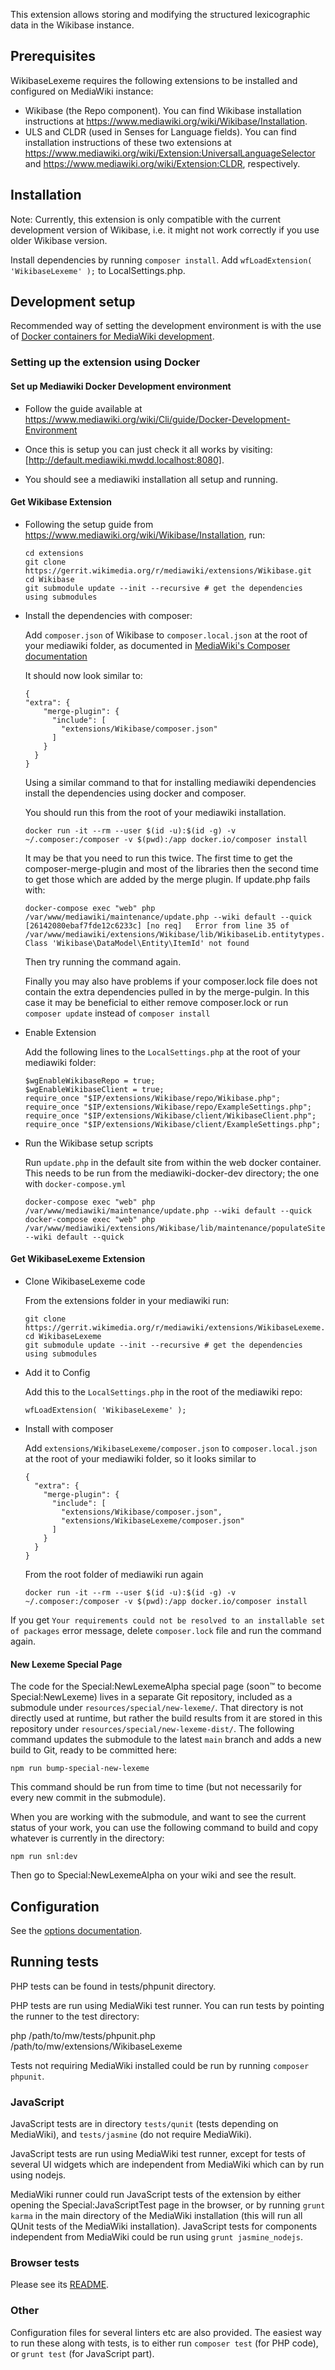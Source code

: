 This extension allows storing and modifying the structured lexicographic data in the Wikibase instance.

## Prerequisites

WikibaseLexeme requires the following extensions to be installed and configured on MediaWiki instance:
* Wikibase (the Repo component). You can find Wikibase installation instructions at https://www.mediawiki.org/wiki/Wikibase/Installation.
* ULS and CLDR (used in Senses for Language fields). You can find installation instructions of these two extensions at https://www.mediawiki.org/wiki/Extension:UniversalLanguageSelector and https://www.mediawiki.org/wiki/Extension:CLDR, respectively.

## Installation

Note: Currently, this extension is only compatible with the current development version of Wikibase, i.e. it might not work correctly if you use older Wikibase version.

Install dependencies by running `composer install`.
Add `wfLoadExtension( 'WikibaseLexeme' );` to LocalSettings.php.

## Development setup

Recommended way of setting the development environment is with the use of [Docker containers for MediaWiki development](https://github.com/addshore/mediawiki-docker-dev).

### Setting up the extension using Docker

#### Set up Mediawiki Docker Development environment

* Follow the guide available at https://www.mediawiki.org/wiki/Cli/guide/Docker-Development-Environment

* Once this is setup you can just check it all works by visiting:
[http://default.mediawiki.mwdd.localhost:8080].

* You should see a mediawiki installation all setup and running.

#### Get Wikibase Extension

* Following the setup guide from https://www.mediawiki.org/wiki/Wikibase/Installation, run:

  ```
  cd extensions
  git clone https://gerrit.wikimedia.org/r/mediawiki/extensions/Wikibase.git
  cd Wikibase
  git submodule update --init --recursive # get the dependencies using submodules
  ```

* Install the dependencies with composer:

  Add `composer.json` of Wikibase to `composer.local.json` at the root of your mediawiki folder,
  as documented in [MediaWiki's Composer documentation](https://www.mediawiki.org/wiki/Composer#Using_composer-merge-plugin)

  It should now look similar to:
  ```
  {
  "extra": {
      "merge-plugin": {
        "include": [
          "extensions/Wikibase/composer.json"
        ]
      }
    }
  }
  ```

  Using a similar command to that for installing mediawiki dependencies install the dependencies using docker and composer.

  You should run this from the root of your mediawiki installation.

  `docker run -it --rm --user $(id -u):$(id -g) -v ~/.composer:/composer -v $(pwd):/app docker.io/composer install`

  It may be that you need to run this twice. The first time to get the composer-merge-plugin and most of the libraries
  then the second time to get those which are added by the merge plugin. If update.php fails with:
  ```
  docker-compose exec "web" php /var/www/mediawiki/maintenance/update.php --wiki default --quick
  [26142080ebaf7fde12c6233c] [no req]   Error from line 35 of /var/www/mediawiki/extensions/Wikibase/lib/WikibaseLib.entitytypes.php: Class 'Wikibase\DataModel\Entity\ItemId' not found
	```

	Then try running the command again.

  Finally you may also have problems if your composer.lock file does not contain the extra dependencies pulled in by the merge-pulgin.
  In this case it may be beneficial to either remove composer.lock or run `composer update` instead of `composer install`

* Enable Extension

  Add the following lines to the `LocalSettings.php` at the root of your mediawiki folder:

  ```
  $wgEnableWikibaseRepo = true;
  $wgEnableWikibaseClient = true;
  require_once "$IP/extensions/Wikibase/repo/Wikibase.php";
  require_once "$IP/extensions/Wikibase/repo/ExampleSettings.php";
  require_once "$IP/extensions/Wikibase/client/WikibaseClient.php";
  require_once "$IP/extensions/Wikibase/client/ExampleSettings.php";
  ```

* Run the Wikibase setup scripts

  Run `update.php` in the default site from within the web docker container.
  This needs to be run from the mediawiki-docker-dev directory; the one with `docker-compose.yml`

  ```
  docker-compose exec "web" php /var/www/mediawiki/maintenance/update.php --wiki default --quick
  docker-compose exec "web" php /var/www/mediawiki/extensions/Wikibase/lib/maintenance/populateSitesTable.php --wiki default --quick
  ```

#### Get WikibaseLexeme Extension

* Clone WikibaseLexeme code

  From the extensions folder in your mediawiki run:

  ```
  git clone https://gerrit.wikimedia.org/r/mediawiki/extensions/WikibaseLexeme.git
  cd WikibaseLexeme
  git submodule update --init --recursive # get the dependencies using submodules
  ```

* Add it to Config

  Add this to the `LocalSettings.php` in the root of the mediawiki repo:

  `wfLoadExtension( 'WikibaseLexeme' );`

* Install with composer

  Add `extensions/WikibaseLexeme/composer.json` to `composer.local.json` at the root of your mediawiki folder, so it looks similar to

  ```
  {
    "extra": {
      "merge-plugin": {
        "include": [
          "extensions/Wikibase/composer.json",
          "extensions/WikibaseLexeme/composer.json"
        ]
      }
    }
  }
  ```

  From the root folder of mediawiki run again

  `docker run -it --rm --user $(id -u):$(id -g) -v ~/.composer:/composer -v $(pwd):/app docker.io/composer install`

If you get `Your requirements could not be resolved to an installable set of packages` error message, delete `composer.lock` file and run the command again.

#### New Lexeme Special Page

The code for the Special:NewLexemeAlpha special page (soon™ to become Special:NewLexeme) lives in a separate Git repository,
included as a submodule under `resources/special/new-lexeme/`.
That directory is not directly used at runtime,
but rather the build results from it are stored in this repository under `resources/special/new-lexeme-dist/`.
The following command updates the submodule to the latest `main` branch and adds a new build to Git, ready to be committed here:
```
npm run bump-special-new-lexeme
```
This command should be run from time to time (but not necessarily for every new commit in the submodule).

When you are working with the submodule,
and want to see the current status of your work,
you can use the following command to build and copy whatever is currently in the directory:
```
npm run snl:dev
```
Then go to Special:NewLexemeAlpha on your wiki and see the result.

## Configuration

See the [options documentation](https://doc.wikimedia.org/WikibaseLexeme/master/php/md_docs_topics_options.html).

## Running tests

PHP tests can be found in tests/phpunit directory.

PHP tests are run using MediaWiki test runner.
You can run tests by pointing the runner to the test directory:

php /path/to/mw/tests/phpunit.php /path/to/mw/extensions/WikibaseLexeme

Tests not requiring MediaWiki installed could be run by running `composer phpunit`.

### JavaScript

JavaScript tests are in directory `tests/qunit` (tests depending on MediaWiki), and `tests/jasmine` (do not require MediaWiki).

JavaScript tests are run using MediaWiki test runner, except for tests of several UI widgets which are independent from MediaWiki which can by run using nodejs.

MediaWiki runner could run JavaScript tests of the extension by either opening the Special:JavaScriptTest page in the browser, or by running `grunt karma` in the main directory of the MediaWiki installation (this will run all QUnit tests of the MediaWiki installation).
JavaScript tests for components independent from MediaWiki could be run using `grunt jasmine_nodejs`.

### Browser tests

Please see its [README](./tests/selenium/README.md).

### Other

Configuration files for several linters etc are also provided. The easiest way to run these along with tests, is to either run `composer test` (for PHP code), or `grunt test` (for JavaScript part).
